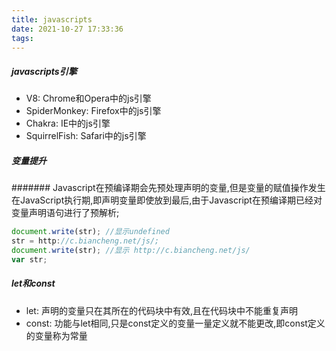 ```yaml
---
title: javascripts
date: 2021-10-27 17:33:36
tags:
---
```

##### javascripts引擎
- V8: Chrome和Opera中的js引擎
- SpiderMonkey: Firefox中的js引擎
- Chakra: IE中的js引擎
- SquirrelFish: Safari中的js引擎
##### 变量提升
####### Javascript在预编译期会先预处理声明的变量,但是变量的赋值操作发生在JavaScript执行期,即声明变量即使放到最后,由于Javascript在预编译期已经对变量声明语句进行了预解析;
```javascript
document.write(str); //显示undefined
str = http://c.biancheng.net/js/;
document.write(str); //显示 http://c.biancheng.net/js/
var str;
```
##### let和const
- let: 声明的变量只在其所在的代码块中有效,且在代码块中不能重复声明
- const: 功能与let相同,只是const定义的变量一量定义就不能更改,即const定义的变量称为常量
